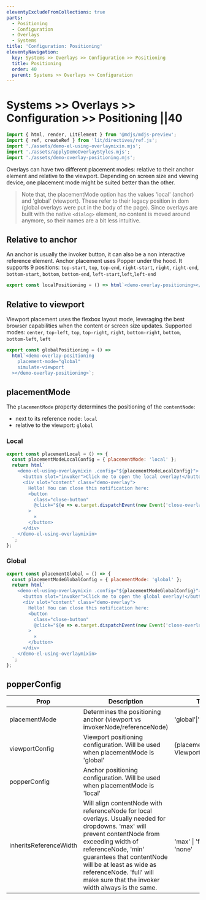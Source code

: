 ```yaml
---
eleventyExcludeFromCollections: true
parts:
  - Positioning
  - Configuration
  - Overlays
  - Systems
title: 'Configuration: Positioning'
eleventyNavigation:
  key: Systems >> Overlays >> Configuration >> Positioning
  title: Positioning
  order: 40
  parent: Systems >> Overlays >> Configuration
---
```


# Systems >> Overlays >> Configuration >> Positioning ||40

```js script
import { html, render, LitElement } from '@mdjs/mdjs-preview';
import { ref, createRef } from 'lit/directives/ref.js';
import './assets/demo-el-using-overlaymixin.mjs';
import './assets/applyDemoOverlayStyles.mjs';
import './assets/demo-overlay-positioning.mjs';
```

Overlays can have two different placement modes: relative to their anchor element and relative to the viewport.
Depending on screen size and viewing device, one placement mode might be suited better than the other.

> Note that, the placementMode option has the values 'local' (anchor) and 'global' (viewport). These refer to their
> legacy position in dom (global overlays were put in the body of the page). Since overlays are built with the native `<dialog>` element,
> no content is moved around anymore, so their names are a bit less intuitive.

## Relative to anchor

An anchor is usually the invoker button, it can also be a non interactive reference element.
Anchor placement uses Popper under the hood. It supports 9 positions:
`top-start`, `top`, `top-end`, `right-start`, `right`, `right-end`, `bottom-start`, `bottom`, `bottom-end`, `left-start`,`left`,`left-end`

```js story
export const localPositioning = () => html`<demo-overlay-positioning></demo-overlay-positioning>`;
```

## Relative to viewport

Viewport placement uses the flexbox layout mode, leveraging the best browser capabilities when
the content or screen size updates.
Supported modes:
`center`, `top-left`, `top`, `top-right`, `right`, `bottom-right`, `bottom`, `bottom-left`, `left`

```js story
export const globalPositioning = () =>
  html`<demo-overlay-positioning
    placement-mode="global"
    simulate-viewport
  ></demo-overlay-positioning>`;
```

## placementMode

The `placementMode` property determines the positioning of the `contentNode`:

- next to its reference node: `local`
- relative to the viewport: `global`

### Local

<!-- By default, the [`referenceNode`](./configuration-elements#referencenode) is the [invokerNode](/configuration-elements#invokernode). -->

```js story
export const placementLocal = () => {
  const placementModeLocalConfig = { placementMode: 'local' };
  return html`
    <demo-el-using-overlaymixin .config="${placementModeLocalConfig}">
      <button slot="invoker">Click me to open the local overlay!</button>
      <div slot="content" class="demo-overlay">
        Hello! You can close this notification here:
        <button
          class="close-button"
          @click="${e => e.target.dispatchEvent(new Event('close-overlay', { bubbles: true }))}"
        >
          ⨯
        </button>
      </div>
    </demo-el-using-overlaymixin>
  `;
};
```

### Global

```js story
export const placementGlobal = () => {
  const placementModeGlobalConfig = { placementMode: 'global' };
  return html`
    <demo-el-using-overlaymixin .config="${placementModeGlobalConfig}">
      <button slot="invoker">Click me to open the global overlay!</button>
      <div slot="content" class="demo-overlay">
        Hello! You can close this notification here:
        <button
          class="close-button"
          @click="${e => e.target.dispatchEvent(new Event('close-overlay', { bubbles: true }))}"
        >
          ⨯
        </button>
      </div>
    </demo-el-using-overlaymixin>
  `;
};
```

## popperConfig

| Prop                   | Description                                                                                                                                                                                                                                                                                                     | Type                               |     |     |     |
| ---------------------- | --------------------------------------------------------------------------------------------------------------------------------------------------------------------------------------------------------------------------------------------------------------------------------------------------------------- | ---------------------------------- | --- | --- | --- |
| placementMode          | Determines the positioning anchor (viewport vs invokerNode/referenceNode)                                                                                                                                                                                                                                       | 'global'\|'local'                  |     |     |     |
| viewportConfig         | Viewport positioning configuration. Will be used when placementMode is 'global'                                                                                                                                                                                                                                 | {placement: ViewportPlacement}     |     |     |     |
| popperConfig           | Anchor positioning configuration. Will be used when placementMode is 'local'                                                                                                                                                                                                                                    |                                    |     |     |     |
| inheritsReferenceWidth | Will align contentNode with referenceNode for local overlays. Usually needed for dropdowns. 'max' will prevent contentNode from exceeding width of referenceNode, 'min' guarantees that contentNode will be at least as wide as referenceNode. 'full' will make sure that the invoker width always is the same. | 'max' \| 'full' \| 'min' \| 'none' |     |     |     |
